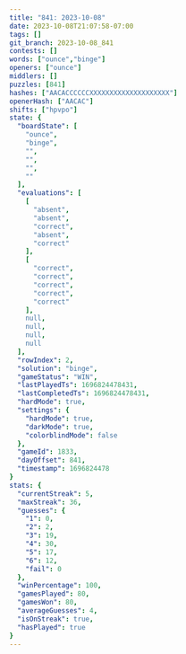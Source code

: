```yaml
---
title: "841: 2023-10-08"
date: 2023-10-08T21:07:58-07:00
tags: []
git_branch: 2023-10-08_841
contests: []
words: ["ounce","binge"]
openers: ["ounce"]
middlers: []
puzzles: [841]
hashes: ["AACACCCCCCXXXXXXXXXXXXXXXXXXXX"]
openerHash: ["AACAC"]
shifts: ["hpvpo"]
state: {
  "boardState": [
    "ounce",
    "binge",
    "",
    "",
    "",
    ""
  ],
  "evaluations": [
    [
      "absent",
      "absent",
      "correct",
      "absent",
      "correct"
    ],
    [
      "correct",
      "correct",
      "correct",
      "correct",
      "correct"
    ],
    null,
    null,
    null,
    null
  ],
  "rowIndex": 2,
  "solution": "binge",
  "gameStatus": "WIN",
  "lastPlayedTs": 1696824478431,
  "lastCompletedTs": 1696824478431,
  "hardMode": true,
  "settings": {
    "hardMode": true,
    "darkMode": true,
    "colorblindMode": false
  },
  "gameId": 1833,
  "dayOffset": 841,
  "timestamp": 1696824478
}
stats: {
  "currentStreak": 5,
  "maxStreak": 36,
  "guesses": {
    "1": 0,
    "2": 2,
    "3": 19,
    "4": 30,
    "5": 17,
    "6": 12,
    "fail": 0
  },
  "winPercentage": 100,
  "gamesPlayed": 80,
  "gamesWon": 80,
  "averageGuesses": 4,
  "isOnStreak": true,
  "hasPlayed": true
}
---
```

<!-- more -->
